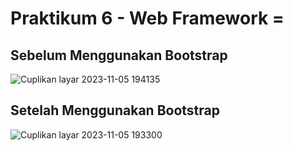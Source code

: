 # Praktikum 6 - Web Framework =

## Sebelum Menggunakan Bootstrap
![Cuplikan layar 2023-11-05 194135](https://github.com/Diska404/Lab6Web/assets/115615910/4a50cb92-99f6-4998-a815-1472b2c89766)

## Setelah Menggunakan Bootstrap
![Cuplikan layar 2023-11-05 193300](https://github.com/Diska404/Lab6Web/assets/115615910/9678b721-99a6-41c1-acab-222ac7cc2018)
